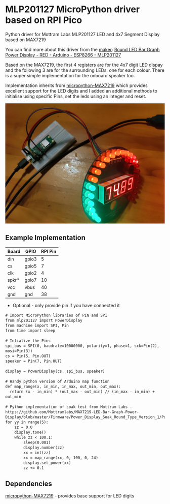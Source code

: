 # MLP201127 MicroPython driver based on RPI Pico
Python driver for Mottram Labs MLP201127 LED and 4x7 Segment Display based on MAX7219

You can find more about this driver from the [maker](https://www.mottramlabs.com/): [Round LED Bar Graph Power Display - RED - Arduino - ESP8266 - MLP201127](https://www.ebay.co.uk/itm/133752718757)

Based on the MAX7219, the first 4 registers are for the 4x7 digit LED dispay and the following 3 are for the surrounding LEDs, one for each colour. There is a super simple implementation for the onboard speaker too.

Implementation inherits from [micropython-MAX7219](https://github.com/JennaSys/micropython-max7219/) which provides excellent support for the LED digits and I added an additional methods to initialise using specific Pins, set the leds using an integer and reset.

![RPi Pico with the ML201127 Display](https://github.com/richardarpino/mlp201127-micropython/blob/main/MLP201127%20with%20RPi%20Pico.jpg)

## Example Implementation
| Board       | GPIO        | RPI Pin     |
| ----------- | ----------- | ----------- |
| din         | gpio3       | 5           |
| cs          | gpio5       | 7           |
| clk         | gpio2       | 4           |
| spkr*       | gpio7       | 10          |
| vcc         | vbus        | 40          |
| gnd         | gnd         | 38          |

* Optional - only provide pin if you have connected it
```
# Import MicroPython libraries of PIN and SPI
from mlp201127 import PowerDisplay
from machine import SPI, Pin
from time import sleep

# Intialize the Pins
spi_bus = SPI(0, baudrate=10000000, polarity=1, phase=1, sck=Pin(2), mosi=Pin(3))
cs = Pin(5, Pin.OUT)
speaker = Pin(7, Pin.OUT)

display = PowerDisplay(cs, spi_bus, speaker)

# Handy python version of Arduino map function
def map_range(x, in_min, in_max, out_min, out_max):
  return (x - in_min) * (out_max - out_min) // (in_max - in_min) + out_min

# Python implementation of soak test from Mottram Labs - https://github.com/Mottramlabs/MAX7219-LED-Bar-Graph-Power-Display/blob/master/Firmware/Power_Display_Soak_Round_Type_Version_1/Power_Display_Soak_Round_Type_Version_1.ino
for yy in range(5):
    zz = 0.0
    display.tone()
    while zz < 100.1:
        sleep(0.001)
        display.number(zz)
        xx = int(zz)
        xx = map_range(xx, 0, 100, 0, 24)
        display.set_power(xx)
        zz += 0.1
```

## Dependencies
[micropython-MAX7219](https://github.com/JennaSys/micropython-max7219/) - provides base support for LED digits
